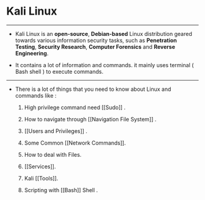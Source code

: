 # Kali Linux

---

- Kali Linux is an **open-source**, **Debian-based** Linux distribution geared towards various information security tasks, such as **Penetration Testing**, **Security Research**, **Computer Forensics** and **Reverse Engineering**.

- It contains a lot of information and commands. it mainly uses terminal ( Bash shell ) to execute commands.

---

- There is a lot of things that you need to know about Linux and commands like :

	1. High privilege command need [[Sudo]] .
	
	2. How to navigate through [[Navigation File System]] .
	
	3. [[Users and Privileges]] .
	
	4. Some Common [[Network Commands]].
	
	5. How to deal with Files.
	
	6. [[Services]].
	
	7. Kali [[Tools]].
	
	8. Scripting with [[Bash]] Shell .
	

